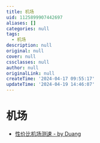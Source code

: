 ```yaml
---
title: 机场
uid: 1125899907442697
aliases: []
categories: null
tags:
  - 机场
description: null
original: null
cover: null
cssclasses: null
author: null
originalLink: null
createTime: '2024-04-17 09:55:17'
updateTime: '2024-04-19 14:46:07'
---
```


# 机场

- [性价比机场测速 - by Duang](https://duangks.com/)

